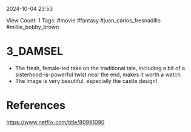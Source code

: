 2024-10-04 23:53

View Count: 1
Tags: #movie #fantasy #juan_carlos_fresnadillo #millie_bobby_brown

# 3_DAMSEL
- The fresh, female-led take on the traditional tale, including a bit of a sisterhood-is-powerful twist near the end, makes it worth a watch.
- The image is very beautiful, especially the castle design!

# References
https://www.netflix.com/title/80991090

